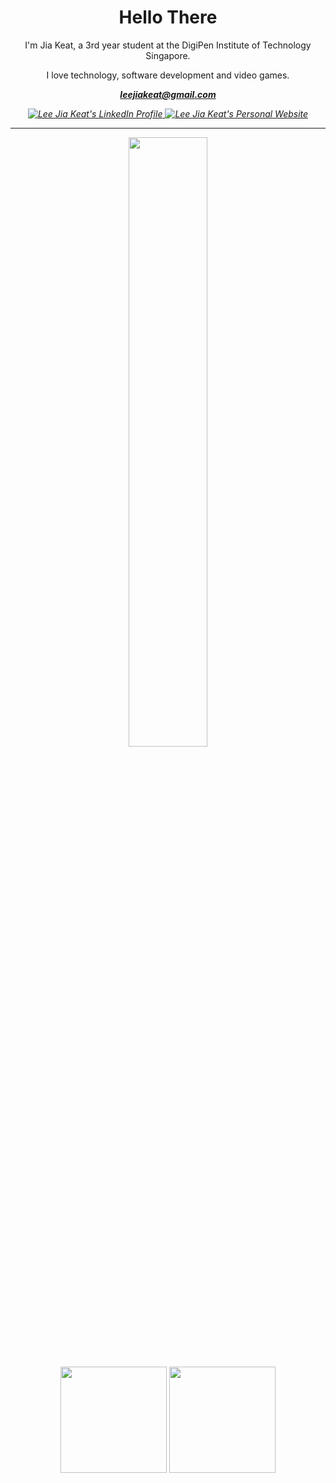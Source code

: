<div>
  <div align=center>
    <h1>Hello There</h1>
    <p>I'm Jia Keat, a 3rd year student at the DigiPen Institute of Technology Singapore.</p>
    <p>I love technology, software development and video games.</p>
    <p><strong><i><a align="center" href="mailto: leejiakeat@gmail.com">leejiakeat@gmail.com</a><i></strong><p/>
    <p align="center">
      <a href="https://www.linkedin.com/in/leejiakeat/" target="_blank">
        <img src="https://img.shields.io/badge/LinkedIn-0077B5?style=for-the-badge&logo=linkedin&logoColor=white" alt="Lee Jia Keat's LinkedIn Profile"/>
      </a>
      <a href="https://ksxjltze.github.io" target="_blank">
        <img src="https://img.shields.io/badge/ksxjltze.github.io-FF5733?style=for-the-badge&logo=jekyll" alt="Lee Jia Keat's Personal Website"/>
      </a>
    </p>
  </div>
  <hr/>
  <div align=center>
    <div>
      <div>
        <a href="https://git.io/streak-stats"><img align=center style="width: 50%;" src="http://github-readme-streak-stats.herokuapp.com?user=ksxjltze&theme=highcontrast&date_format=M%20j%5B%2C%20Y%5D"/></a>
      </div>
      <br>
      <div align=center>
        <a href="https://github.com/anuraghazra/github-readme-stats"><img align=center height=170 src="https://github-readme-stats.vercel.app/api?username=ksxjltze&theme=highcontrast"/></a>
        <a href="https://github.com/anuraghazra/github-readme-stats"><img align=center height=170 src="https://github-readme-stats.vercel.app/api/top-langs/?username=ksxjltze&layout=compact&theme=vision-friendly-dark"/></a>
      </div>
    </div>
  </div>
</div>
<!--
**ksxjltze/ksxjltze** is a ✨ _special_ ✨ repository because its `README.md` (this file) appears on your GitHub profile.

Here are some ideas to get you started:

- 🔭 I’m currently working on ...
- 🌱 I’m currently learning ...
- 👯 I’m looking to collaborate on ...
- 🤔 I’m looking for help with ...
- 💬 Ask me about ...
- 📫 How to reach me: ...
- 😄 Pronouns: ...
- ⚡ Fun fact: ...
-->
